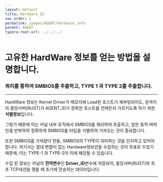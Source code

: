 ```yaml
---
layout: default
title: Hardware_ID
nav_order: 2
permalink: /pages/AGENT/Hardware_info
parent: AGENT
typora-root-url: ../../../
---
```


# **고유한 HardWare 정보를 얻는 방법을 설명합니다.**

### 쿼리를 통하여 SMBIOS를 추출하고, TYPE 1 과 TYPE 2를 추출합니다.



------



HardWare 정보는 Kernel Driver가 메모리에 Load된 호스트가 재부팅되어도, 원격지의 중앙서버(RUST)가 AGENT_ID가 정확한 호스트를 언제든지 가르키도록 하기 위한 **식별정보**입니다. <br>

그렇기 때문에 이는 커널 내부 로직에서 SMBIOS를 쿼리하여 추출하고, 얻은 동적 버퍼 만큼 반복하여 정확하게 SMBIOS를 타입을 식별하여 가져오는 것이 중요합니다. <br>

또한 SMBIOS를 가져왔다 한들, SMBIOS의 TYPE이 의미하는 것을 인지하고 있어야합니다. 여기서는 절대 변함이 없는 Hardware정보만을 수집하는 것이 목표로 두었기 때문에, 이는 TYPE-1 과 TYPE-2이 이에 해당될 수 있습니다. <br>

수집 된 정보는 커널의 **전역변수**인 **Driver_ID**변수에 저장되어, 중앙서버(RUST)와 최초 TCP세션을 맺을 때 초기에 전송하는 데이터입니다. 



------


